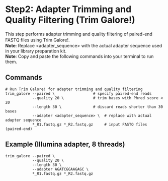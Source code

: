 # Step2: Adapter Trimming and Quality Filtering (Trim Galore!)

This step performs adapter trimming and quality filtering of paired-end FASTQ files using Trim Galore!.　\
**Note**: Replace <adapter_sequence> with the actual adapter sequence used in your library preparation kit. \
**Note**: Copy and paste the following commands into your terminal to run them.

## Commands
```
# Run Trim Galore! for adapter trimming and quality filtering
trim_galore --paired \                 # specify paired-end reads
            --quality 20 \             # trim bases with Phred score < 20
            --length 30 \              # discard reads shorter than 30 bases
            --adapter <adapter_sequence> \  # replace with actual adapter sequence
            *_R1.fastq.gz *_R2.fastq.gz     # input FASTQ files (paired-end)
```
## Example (Illumina adapter, 8 threads)
```
trim_galore --paired \
            --quality 20 \
            --length 30 \
            --adapter AGATCGGAAGAGC \
            *_R1.fastq.gz *_R2.fastq.gz
```
